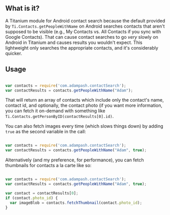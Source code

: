 What is it?
-----------

A Titanium module for Android contact search because the default provided by `Ti.Contacts.getPeopleWithName` on Android searches contacts that aren't supposed to be visible (e.g., My Contacts vs. All Contacts if you sync with Google Contacts). That can cause contact searches to go *very* slowly on Android in Titanium and causes results you wouldn't expect. This lightweight only searches the appropriate contacts, and it's considerably quicker.

Usage
-----

```javascript

var contacts = require('com.adampash.contactSearch');
var contactResults = contacts.getPeopleWithName("Adam");

```

That will return an array of contacts which include only the contact's name, contact id, and optionally, the contact photo (if you want more information, you can fetch it on-demand with something like `Ti.Contacts.getPersonByID(contactResults[0].id)`.

You can also fetch images every time (which slows things down) by adding `true` as the second variable in the call:

```javascript

var contacts = require('com.adampash.contactSearch');
var contactResults = contacts.getPeopleWithName("Adam", true);

```

Alternatively (and my preference, for performance), you can fetch thumbnails for contacts a la carte like so:

```javascript

var contacts = require('com.adampash.contactSearch');
var contactResults = contacts.getPeopleWithName("Adam", true);

var contact = contactResults[0];
if (contact.photo_id) {
  var imageBlob = contacts.fetchThumbnail(contact.photo_id);
}

```
